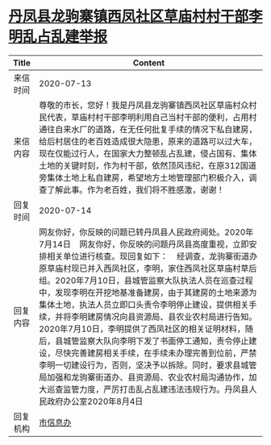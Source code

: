 # <a href="http://www.shangluo.gov.cn/zmhd/ldxxxx.jsp?urltype=leadermail.LeaderMailContentUrl&wbtreeid=1112&leadermailid=6177">丹凤县龙驹寨镇西凤社区草庙村村干部李明乱占乱建举报</a>
|Title|Content|
|:---:|---|
|来信时间|2020-07-13|
|来信内容|尊敬的市长，您好！我是丹凤县龙驹寨镇西凤社区草庙村众村民代表，草庙村村干部李明利用自己当村干部的便利，占用村通往自来水厂的道路，在无任何批复手续的情况下私自建房，给后村居住的老百姓造成很大隐患，原来的道路可以过大车，现在仅能过行人，在国家大力整顿乱占乱建，侵占国有、集体土地的关键时刻，作为村干部，依然顶风违纪，在原312国道旁集体土地上私自建房，希望地方土地管理部门积极介入，调查了解此事。作为老百姓，我们将不胜感激，谢谢！|
|回复时间|2020-07-14|
|回复内容|网友你好，你反映的问题已转丹凤县人民政府阅处。2020年7月14日    网友你好，你反映的问题丹凤县高度重视，立即安排相关单位进行核查。现回复如下：    经调查，龙驹寨街道办原草庙村现已并入西凤社区，李明，家住西凤社区草庙村草后组。2020年7月10日，县城管监察大队执法人员在巡查过程中，发现李明在开挖地基准备建房，由于其建房的土地来源为集体土地，执法人员立即口头责令李明停止建设，提供相关手续，并将李明建房情况向县资源局、县农业农村局进行告知。2020年7月10日，李明提供了西凤社区的相关证明材料，随后，县城管监察大队向李明下发了书面停工通知，责令停止建设，尽快完善建房相关手续，在手续未办理完善到位前，严禁李明一切建设行为，否则，坚决予以拆除。同时，要求县城管局加强和龙驹寨街道办、县资源局、农业农村局沟通协作，加大巡查监管力度，严厉打击乱占乱建违法违规行为。丹凤县人民政府办公室2020年8月4日|
|回复机构|<a href="../../categories/agencies/市信息办.md">市信息办</a>|